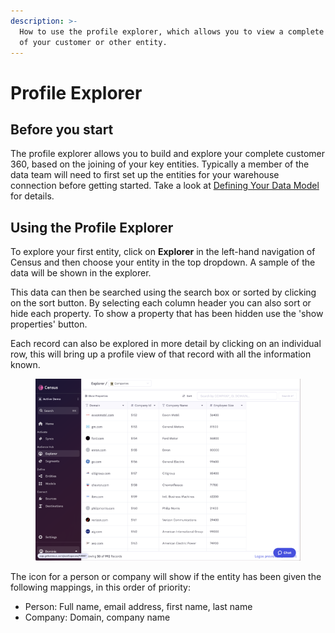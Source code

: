 ```yaml
---
description: >-
  How to use the profile explorer, which allows you to view a complete 360 view
  of your customer or other entity.
---
```


# Profile Explorer

## Before you start

The profile explorer allows you to build and explore your complete customer 360, based on the joining of your key entities.  Typically a member of the data team will need to first set up the entities for your warehouse connection before getting started. Take a look at [Defining Your Data Model](data-preparation.md) for details.

## Using the Profile Explorer

To explore your first entity, click on **Explorer** in the left-hand navigation of Census and then choose your entity in the top dropdown.  A sample of the data will be shown in the explorer.&#x20;

This data can then be searched using the search box or sorted by clicking on the sort button.  By selecting each column header you can also sort or hide each property.  To show a property that has been hidden use the 'show properties' button.&#x20;

Each record can also be explored in more detail by clicking on an individual row,  this will bring up a profile view of that record with all the information known.&#x20;

<figure><img src="../../.gitbook/assets/image (8).png" alt=""><figcaption></figcaption></figure>

The icon for a person or company will show if the entity has been given the following mappings, in this order of priority:

* Person: Full name, email address, first name, last name
* Company: Domain, company name
